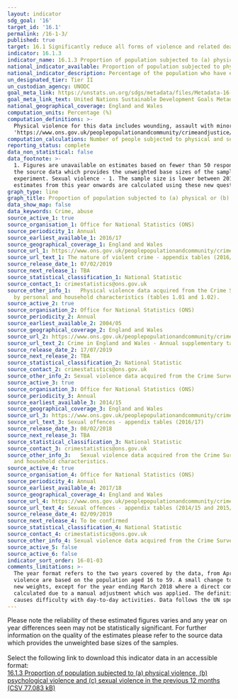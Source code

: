 ```yaml
---
layout: indicator
sdg_goal: '16'
target_id: '16.1'
permalink: /16-1-3/
published: true
target: 16.1 Significantly reduce all forms of violence and related death rates everywhere
indicator: 16.1.3
indicator_name: 16.1.3 Proportion of population subjected to (a) physical violence, (b) psychological violence and (c) sexual violence in the previous 12 months
national_indicator_available: Proportion of population subjected to physical and sexual violence in the previous 12 months
national_indicator_description: Percentage of the population who have experienced physical violence and/or sexual violence in the last 12 months. 
un_designated_tier: Tier II
un_custodian_agency: UNODC
goal_meta_link: https://unstats.un.org/sdgs/metadata/files/Metadata-16-01-03.pdf
goal_meta_link_text: United Nations Sustainable Development Goals Metadata (PDF 217 KB)
national_geographical_coverage: England and Wales
computation_units: Percentage (%)
computation_definitions: >-
  Physical violence for this data includes wounding, assault with minor injury and assault without injury. Sexual violence for this data refers to any sexual violence, including attempts. For details of the CSEW, see the <a href=
  'https://www.ons.gov.uk/peoplepopulationandcommunity/crimeandjustice/methodologies/crimeandjusticemethodology'>User guide to crime statistics for England and Wales.</a>
computation_calculations: Number of people subjected to physical and sexual violence in their given group/total population in their given group * 100.
reporting_status: complete
data_non_statistical: false
data_footnote: >-
  1. Figures are unavailable on estimates based on fewer than 50 respondents. 2. Please note the reliability of these estimated figures varies and any year on year differences seen may not be statistically significant. For further information on the quality of the estimates please refer to
  the source data which provides the unweighted base sizes of the samples. Physical violence - 1. Physical violence includes wounding, assault with minor injury and assault without injury. 2. The sample size is lower for year ending March 2018 and March 2019 due to use of a split-sample
  experiment. Sexual violence - 1. The sample size is lower between 2010/11 and 2012/13 due to use of a split-sample experiment in these years. Please refer to the publication linked in the sources for further information. 2. New questions were introduced into the survey in 2012/13, and
  estimates from this year onwards are calculated using these new questions. Estimates for earlier years are calculated from the original questions with an adjustment applied to make them comparable to the new questions.
graph_type: line
graph_title: Proportion of population subjected to (a) physical or (b) sexual violence in the last 12 months
data_show_map: false
data_keywords: Crime, abuse
source_active_1: true
source_organisation_1: Office for National Statistics (ONS)
source_periodicity_1: Annual
source_earliest_available_1: 2016/17
source_geographical_coverage_1: England and Wales
source_url_1: https://www.ons.gov.uk/peoplepopulationandcommunity/crimeandjustice/datasets/thenatureofviolentcrimeappendixtables
source_url_text_1: The nature of violent crime - appendix tables (2016/17 and 2017/18), Tables 1 and 2.
source_release_date_1: 07/02/2019
source_next_release_1: TBA
source_statistical_classification_1: National Statistic
source_contact_1: crimestatistics@ons.gov.uk
source_other_info_1:   Physical violence data acquired from the Crime Survey for England and Wales. See the [nature of violent crime - appendix tables] (https://www.ons.gov.uk/peoplepopulationandcommunity/crimeandjustice/datasets/appendixtablesfocusonviolentcrimeandsexualoffences) for 2014/15 and 2015/16 data
  by personal and household characteristics (tables 1.01 and 1.02).
source_active_2: true
source_organisation_2: Office for National Statistics (ONS)
source_periodicity_2: Annual
source_earliest_available_2: 2004/05
source_geographical_coverage_2: England and Wales
source_url_2: https://www.ons.gov.uk/peoplepopulationandcommunity/crimeandjustice/datasets/crimeinenglandandwalesannualsupplementarytables
source_url_text_2: Crime in England and Wales - Annual supplementary tables
source_release_date_2: 17/07/2019
source_next_release_2: TBA
source_statistical_classification_2: National Statistic
source_contact_2: crimestatistics@ons.gov.uk
source_other_info_2: Sexual violence data acquired from the Crime Survey for England and Wales (Supplementary tables S41b and S42b).
source_active_3: true
source_organisation_3: Office for National Statistics (ONS)
source_periodicity_3: Annual
source_earliest_available_3: 2014/15
source_geographical_coverage_3: England and Wales
source_url_3: https://www.ons.gov.uk/peoplepopulationandcommunity/crimeandjustice/datasets/sexualoffencesappendixtables
source_url_text_3: Sexual offences - appendix tables (2016/17)
source_release_date_3: 08/02/2018
source_next_release_3: TBA
source_statistical_classification_3: National Statistic
source_contact_3: crimestatistics@ons.gov.uk
source_other_info_3:   Sexual violence data acquired from the Crime Survey for England and Wales. See the [Sexual offences - appendix tables](https://www.ons.gov.uk/peoplepopulationandcommunity/crimeandjustice/datasets/appendixtablesfocusonviolentcrimeandsexualoffences) for 2014/15 and 2015/16 data by personal
  and household characteristics.
source_active_4: true
source_organisation_4: Office for National Statistics (ONS)
source_periodicity_4: Annual
source_earliest_available_4: 2017/18
source_geographical_coverage_4: England and Wales
source_url_4: https://www.ons.gov.uk/peoplepopulationandcommunity/crimeandjustice/adhocs/10458percentageofadultsaged16to59whowerevictimsofsexualassaultincludingattemptsinthelastyearbyselectedpersonalorhouseholdcharacteristicsandsexyearendingmarch2018csew
source_url_text_4: Sexual offences - appendix tables (2014/15 and 2015/16)
source_release_date_4: 02/09/2019
source_next_release_4: To be confirmed
source_statistical_classification_4: National Statistic
source_contact_4: crimestatistics@ons.gov.uk
source_other_info_4: Sexual violence data acquired from the Crime Survey for England and Wales.
source_active_5: false
source_active_6: false
indicator_sort_order: 16-01-03
comments_limitations: >-
  The year format refers to the two years covered by the data, from April of the first year to March of the following year. For example, 2018/19 covers the period of April 2018 to March 2019.. Figures on physical violence are based on the population aged 16 and above. Figures on sexual
  violence are based on the population aged 16 to 59. A small change to the weighting procedure has been incorporated into all historic datasets. The effect of this change will only have a negligible impact on the estimates and therefore historic data have not been re-calculated using the
  new weights, except for the year ending March 2018 where a direct comparison has been made. Therefore data for the year ending March 2018 will differ to figures published prior to January 2019. Any direct comparisons made with years prior to year ending March 2013 have not been re-
  calculated due to a manual adjustment which was applied. The definition of disability used is consistent with the core definition of disability under the Equality Act 2010. A person is considered to have a disability if they have a long-standing illness, disability or impairment which
  causes difficulty with day-to-day activities. Data follows the UN specification for this indicator. This indicator has been identified in collaboration with topic experts.
---
```

Please note the reliability of these estimated figures varies and any year on year differences seen may not be statistically significant. For further information on the quality of the estimates please refer to the source data which provides the unweighted base sizes of the samples.<br><br>Select the following link to download this indicator data in an accessible format:<br>[16.1.3 Proportion of population subjected to (a) physical violence, (b) psychological violence and (c) sexual violence in the previous 12 months (CSV 77.083 kB)](https://sustainabledevelopment-uk.github.io/sdg-data/data/16-1-3.csv)